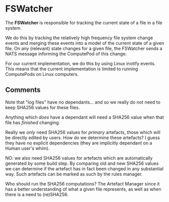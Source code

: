 # FSWatcher

The **FSWatcher** is responsible for tracking the current state of a file
in a file system.

We do this by tracking the relatively high frequency file system change
events and merging these events into a model of the current state of a
given file. On any (relevant) state changes for a given file, the
FSWatcher sends a NATS message informing the ComputePod of this change.

For our current implementation, we do this by using Linux inotify events.
This means that the current implementation is limited to running
ComputePods on Linux computers.

## Comments

Note that "log files" have no dependants... and so we really do not need
to keep SHA256 values for these files.

Anything which *does* have a dependant will need a SHA256 value when that
file has *finished* changing.

Really we *only* need SHA256 values for *primary* artefacts, those which
will be directly edited by users. How do we determine these artefacts? I
guess they have no explicit dependencies (they are implicitly dependant on
a Human user's whim).

NO: we also need SHA256 values for artefacts which are automatically
generated by some build step. By comparing old and new SHA256 values we
can determine if the artefact has in fact been changed in any substantial
way. Such artefacts can be marked as such by the rules manager.

Who should run the SHA256 computations? The Artefact Manager since it has
a better understanding of what a given file represents, as well as when
there is a need to (re)SHA256.